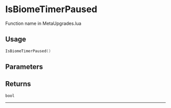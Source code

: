 # IsBiomeTimerPaused
Function name in MetaUpgrades.lua
## Usage
```lua
IsBiomeTimerPaused()
```
## Parameters

## Returns
`bool`

---
